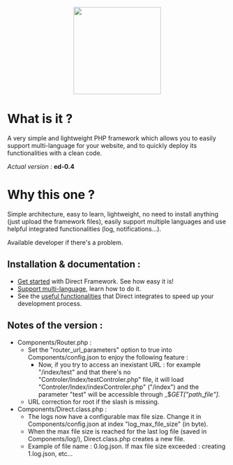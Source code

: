 <p align="center">
<img src="https://speeload.com/uploads/ae1h6SUhhG.png" width="200">
<p>

# What is it ?
A very simple and lightweight PHP framework which allows you to easily support multi-language for your website, and to quickly deploy its functionalities with a clean code.

_Actual version :_ __ed-0.4__

# Why this one ?
Simple architecture, easy to learn, lightweight, no need to install anything (just upload the framework files), easily support multiple languages and use helpful integrated functionalities (log, notifications...).

Available developer if there's a problem.

Installation & documentation :
------------------------------

* [Get started][1] with Direct Framework. See how easy it is!
* [Support multi-language][2], learn how to do it.
* See the [useful functionalities][3] that Direct integrates to speed up your development process.

Notes of the version :
------------------------------

* Components/Router.php :
    * Set the "router_url_parameters" option to true into Components/config.json to enjoy the following feature :
        * Now, if you try to access an inexistant URL : for example "/index/test" and that there's no "Controler/Index/testControler.php" file, it will load "Controler/Index/indexControler.php" ("/index") and the parameter "test" will be accessible through _$_GET["path_file"]_.
    * URL correction for root if the slash is missing.
* Components/Direct.class.php :
	* The logs now have a configurable max file size. Change it in Components/config.json at index "log_max_file_size" (in byte).
	* When the max file size is reached for the last log file (saved in Components/log/), Direct.class.php creates a new file.
	* Example of file name : 0.log.json. If max file size exceeded : creating 1.log.json, etc...

[1]: https://berwick.fr/projects/directframework/documentation
[2]: https://berwick.fr/projects/directframework/documentation/support-multi-lang
[3]: #